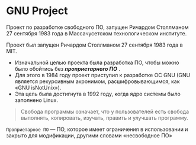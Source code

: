 # GNU Project

Проект по разработке свободного ПО, запущен Ричардом Столлманом 27 сентября 1983 года в Массачусетском технологическом институте.

Проект был запущен Ричардом Столлманом 27 сентября 1983 года в MIT. 
- Изначальной целью проекта была разработка ПО, чтобы можно было обойтись без ***проприетарного ПО*** .
- Для этого в 1984 году проект приступил к разработке ОС GNU (GNU является рекурсивным акронимом, расшифровывающимся, как «GNU isNotUnix»). 
- Эта цель была достигнута в 1992 году, когда ядро системы было заполнено Linux.

> Свобода программы означает, что у пользователей есть свобода выполнять, копировать, изучать, править и улучшать программу.


`Проприетарное ПО` — ПО, которое имеет ограничения в использовании и закрыто для модификации, другими словами «несвободное ПО»
